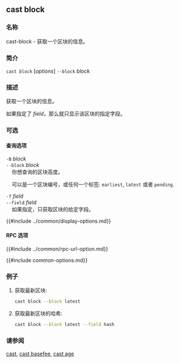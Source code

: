 ## cast block

### 名称

cast-block - 获取一个区块的信息。

### 简介

``cast block`` [*options*] `--block` *block*

### 描述

获取一个区块的信息。

如果指定了 *field*，那么就只显示该区块的指定字段。

### 可选

#### 查询选项

`-B` *block*  
`--block` *block*  
&nbsp;&nbsp;&nbsp;&nbsp;你想查询的区块高度。

&nbsp;&nbsp;&nbsp;&nbsp;可以是一个区块编号，或任何一个标签:  `earliest`, `latest` 或者 `pending`.

`-f` *field*  
`--field` *field*  
&nbsp;&nbsp;&nbsp;&nbsp;如果指定，只获取区块的给定字段。

{{#include ../common/display-options.md}}

#### RPC 选项

{{#include ../common/rpc-url-option.md}}

{{#include common-options.md}}

### 例子

1. 获取最新区块:
    ```sh
    cast block --block latest
    ```

2. 获取最新区块的哈希:
    ```sh
    cast block --block latest --field hash
    ```

### 请参阅

[cast](./cast.md), [cast basefee](./cast-basefee.md), [cast age](./cast-age.md)
